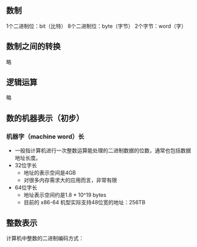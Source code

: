 ## 数制

1个二进制位：bit（比特）
8个二进制位：byte（字节）
2个字节：word（字）

## 数制之间的转换

略

## 逻辑运算

略

## 数的机器表示（初步）

### 机器字（machine word）长

* 一般指计算机进行一次整数运算能处理的二进制数据的位数，通常也包括数据地址长度。
* 32位字长
	* 地址的表示空间是4GB
	* 对很多内存需求大的应用而言，非常有限
* 64位字长
	* 地址表示空间约是1.8 * 10^19 bytes
	* 目前的 x86-64 机型实际支持48位宽的地址：256TB

## 整数表示

计算机中整数的二进制编码方式：



